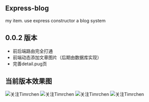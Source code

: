 ## Express-blog
my item. use express constructor a blog system

## 0.0.2 版本
*   前后端路由完全打通
*   前端动态添加文章图片（后期由数据库实现）
*   完善detail.pug页

## 当前版本效果图

![关注Timrchen](https://github.com/TimRChen/express-blog/README/20170414_01.png)
![关注Timrchen](https://github.com/TimRChen/express-blog/README/20170414_02.png)
![关注Timrchen](https://github.com/TimRChen/express-blog/README/20170414_03.png)
![关注Timrchen](https://github.com/TimRChen/express-blog/README/20170414_04.png)